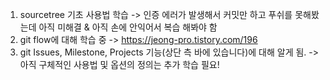 1. sourcetree 기초 사용법 학습
-> 인증 에러가 발생해서 커밋만 하고 푸쉬를 못해봤는데 아직 미해결 & 아직 손에 안익어서 복습 해봐야 함
2. git flow에 대해 학습 중
-> https://jeong-pro.tistory.com/196
3. git Issues, Milestone, Projects 기능(상단 측 바에 있습니다)에 대해 알게 됨. 
-> 아직 구체적인 사용법 및 옵션의 정의는 추가 학습 필요!
